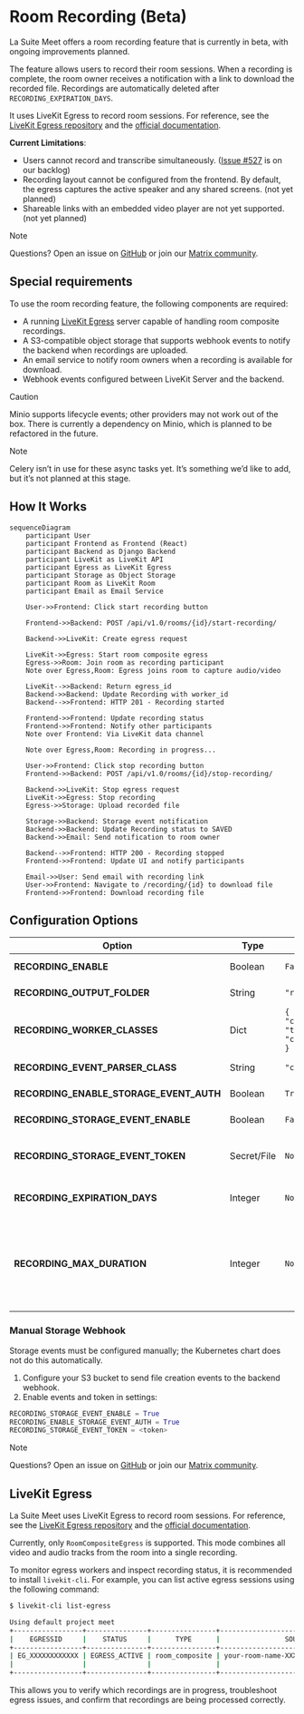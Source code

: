
# Room Recording (Beta)

La Suite Meet offers a room recording feature that is currently in beta, with ongoing improvements planned. 

The feature allows users to record their room sessions. When a recording is complete, the room owner receives a notification with a link to download the recorded file. Recordings are automatically deleted after `RECORDING_EXPIRATION_DAYS`.

It uses LiveKit Egress to record room sessions. For reference, see the [LiveKit Egress repository](https://github.com/livekit/egress) and the [official documentation](https://docs.livekit.io/home/egress/overview/).

**Current Limitations**:

* Users cannot record and transcribe simultaneously. ([Issue #527](https://github.com/suitenumerique/meet/issues/527)
 is on our backlog)
* Recording layout cannot be configured from the frontend. By default, the egress captures the active speaker and any shared screens. (not yet planned)
* Shareable links with an embedded video player are not yet supported. (not yet planned)

> [!NOTE]
> Questions? Open an issue on [GitHub](https://github.com/suitenumerique/meet/issues/new?assignees=&labels=bug&template=Bug_report.md) or join our [Matrix community](https://matrix.to/#/#meet-official:matrix.org).


## Special requirements

To use the room recording feature, the following components are required:

- A running [LiveKit Egress](https://github.com/livekit/egress) server capable of handling room composite recordings.
- A S3-compatible object storage that supports webhook events to notify the backend when recordings are uploaded.
- An email service to notify room owners when a recording is available for download.
- Webhook events configured between LiveKit Server and the backend.


> [!CAUTION]
>  Minio supports lifecycle events; other providers may not work out of the box. There is currently a dependency on Minio, which is planned to be refactored in the future.

> [!NOTE]
> Celery isn’t in use for these async tasks yet. It’s something we’d like to add, but it’s not planned at this stage.


## How It Works

```mermaid
sequenceDiagram
    participant User
    participant Frontend as Frontend (React)
    participant Backend as Django Backend
    participant LiveKit as LiveKit API
    participant Egress as LiveKit Egress
    participant Storage as Object Storage
    participant Room as LiveKit Room
    participant Email as Email Service

    User->>Frontend: Click start recording button
    
    Frontend->>Backend: POST /api/v1.0/rooms/{id}/start-recording/
  
    Backend->>LiveKit: Create egress request
    
    LiveKit->>Egress: Start room composite egress
    Egress->>Room: Join room as recording participant
    Note over Egress,Room: Egress joins room to capture audio/video
    
    LiveKit-->>Backend: Return egress_id
    Backend->>Backend: Update Recording with worker_id
    Backend-->>Frontend: HTTP 201 - Recording started
    
    Frontend->>Frontend: Update recording status
    Frontend->>Frontend: Notify other participants
    Note over Frontend: Via LiveKit data channel
    
    Note over Egress,Room: Recording in progress...
    
    User->>Frontend: Click stop recording button
    Frontend->>Backend: POST /api/v1.0/rooms/{id}/stop-recording/
    
    Backend->>LiveKit: Stop egress request
    LiveKit->>Egress: Stop recording
    Egress->>Storage: Upload recorded file
    
    Storage->>Backend: Storage event notification
    Backend->>Backend: Update Recording status to SAVED
    Backend->>Email: Send notification to room owner
    
    Backend-->>Frontend: HTTP 200 - Recording stopped
    Frontend->>Frontend: Update UI and notify participants
    
    Email->>User: Send email with recording link
    User->>Frontend: Navigate to /recording/{id} to download file
    Frontend->>Frontend: Download recording file
```

## Configuration Options

| Option                                  | Type        | Default                                                                                                                                                            | Description                                                                                                                                                                                                                                                                                        |
| --------------------------------------- | ----------- | ------------------------------------------------------------------------------------------------------------------------------------------------------------------ |----------------------------------------------------------------------------------------------------------------------------------------------------------------------------------------------------------------------------------------------------------------------------------------------------|
| **RECORDING_ENABLE**                    | Boolean     | `False`                                                                                                                                                            | Enable or disable the room recording feature.                                                                                                                                                                                                                                                      |
| **RECORDING_OUTPUT_FOLDER**             | String      | `"recordings"`                                                                                                                                                     | Folder/prefix where recordings are stored in the object storage.                                                                                                                                                                                                                                   |
| **RECORDING_WORKER_CLASSES**            | Dict        | `{ "screen_recording": "core.recording.worker.services.VideoCompositeEgressService", "transcript": "core.recording.worker.services.AudioCompositeEgressService" }` | Maps recording types to their worker service classes.                                                                                                                                                                                                                                              |
| **RECORDING_EVENT_PARSER_CLASS**        | String      | `"core.recording.event.parsers.MinioParser"`                                                                                                                       | Class responsible for parsing storage events and updating the backend.                                                                                                                                                                                                                             |
| **RECORDING_ENABLE_STORAGE_EVENT_AUTH** | Boolean     | `True`                                                                                                                                                             | Enable authentication for storage event webhook requests.                                                                                                                                                                                                                                          |
| **RECORDING_STORAGE_EVENT_ENABLE**      | Boolean     | `False`                                                                                                                                                            | Enable handling of storage events (must configure webhook in storage).                                                                                                                                                                                                                             |
| **RECORDING_STORAGE_EVENT_TOKEN**       | Secret/File | `None`                                                                                                                                                             | Token used to authenticate storage webhook requests, if `RECORDING_ENABLE_STORAGE_EVENT_AUTH` is enabled.                                                                                                                                                                                          |
| **RECORDING_EXPIRATION_DAYS**           | Integer     | `None`                                                                                                                                                             | Number of days before recordings expire. Should match bucket lifecycle policy. Set to `None` for no expiration.                                                                                                                                                                                    |
| **RECORDING_MAX_DURATION**              | Integer     | `None`                                                                                                                                                             | Maximum duration of a recording in milliseconds. Must be synced with the LiveKit Egress configuration. Set to None for unlimited duration. When the maximum duration is reached, the recording is automatically stopped and saved, and the user is prompted in the frontend with an alert message. |


### Manual Storage Webhook

Storage events must be configured manually; the Kubernetes chart does not do this automatically.

1. Configure your S3 bucket to send file creation events to the backend webhook.
2. Enable events and token in settings:

```python
RECORDING_STORAGE_EVENT_ENABLE = True
RECORDING_ENABLE_STORAGE_EVENT_AUTH = True
RECORDING_STORAGE_EVENT_TOKEN = <token>
```

> [!NOTE]
> Questions? Open an issue on [GitHub](https://github.com/suitenumerique/meet/issues/new?assignees=&labels=bug&template=Bug_report.md) or join our [Matrix community](https://matrix.to/#/#meet-official:matrix.org).


## LiveKit Egress

La Suite Meet uses LiveKit Egress to record room sessions. For reference, see the [LiveKit Egress repository](https://github.com/livekit/egress) and the [official documentation](https://docs.livekit.io/home/egress/overview/).

Currently, only `RoomCompositeEgress` is supported. This mode combines all video and audio tracks from the room into a single recording.

To monitor egress workers and inspect recording status, it is recommended to install `livekit-cli`. For example, you can list active egress sessions using the following command:

```bash
$ livekit-cli list-egress

Using default project meet
+-----------------+---------------+----------------+--------------------------------------+--------------------------------+-------+
|    EGRESSID     |    STATUS     |      TYPE      |                SOURCE                |           STARTED AT           | ERROR |
+-----------------+---------------+----------------+--------------------------------------+--------------------------------+-------+
| EG_XXXXXXXXXXXX | EGRESS_ACTIVE | room_composite | your-room-name-XXXXXXXXXXX-XXXXXXXXX | 2024-07-05 18:11:37.073847924  |       |
|                 |               |                |                                      | +0200 CEST                     |       |
+-----------------+---------------+----------------+--------------------------------------+--------------------------------+-------+
```

This allows you to verify which recordings are in progress, troubleshoot egress issues, and confirm that recordings are being processed correctly.

